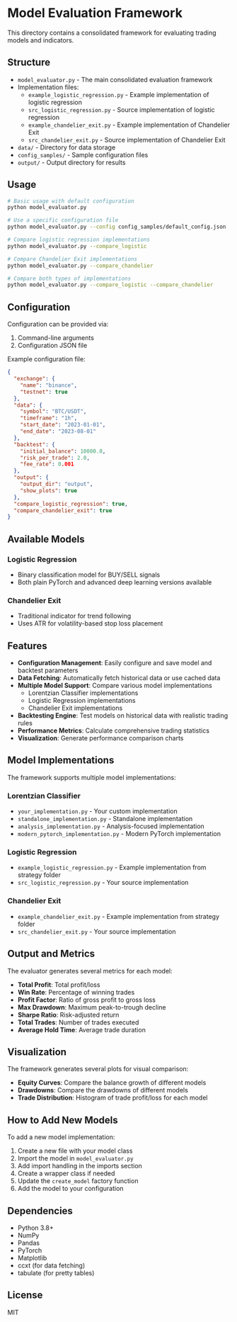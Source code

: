 # Model Evaluation Framework

This directory contains a consolidated framework for evaluating trading models and indicators.

## Structure

- `model_evaluator.py` - The main consolidated evaluation framework
- Implementation files:
  - `example_logistic_regression.py` - Example implementation of logistic regression
  - `src_logistic_regression.py` - Source implementation of logistic regression
  - `example_chandelier_exit.py` - Example implementation of Chandelier Exit
  - `src_chandelier_exit.py` - Source implementation of Chandelier Exit
- `data/` - Directory for data storage
- `config_samples/` - Sample configuration files
- `output/` - Output directory for results

## Usage

```bash
# Basic usage with default configuration
python model_evaluator.py

# Use a specific configuration file
python model_evaluator.py --config config_samples/default_config.json

# Compare logistic regression implementations
python model_evaluator.py --compare_logistic

# Compare Chandelier Exit implementations
python model_evaluator.py --compare_chandelier

# Compare both types of implementations
python model_evaluator.py --compare_logistic --compare_chandelier
```

## Configuration

Configuration can be provided via:
1. Command-line arguments
2. Configuration JSON file

Example configuration file:
```json
{
  "exchange": {
    "name": "binance",
    "testnet": true
  },
  "data": {
    "symbol": "BTC/USDT",
    "timeframe": "1h",
    "start_date": "2023-01-01",
    "end_date": "2023-08-01"
  },
  "backtest": {
    "initial_balance": 10000.0,
    "risk_per_trade": 2.0,
    "fee_rate": 0.001
  },
  "output": {
    "output_dir": "output",
    "show_plots": true
  },
  "compare_logistic_regression": true,
  "compare_chandelier_exit": true
}
```

## Available Models

### Logistic Regression
- Binary classification model for BUY/SELL signals
- Both plain PyTorch and advanced deep learning versions available

### Chandelier Exit
- Traditional indicator for trend following
- Uses ATR for volatility-based stop loss placement

## Features

- **Configuration Management**: Easily configure and save model and backtest parameters
- **Data Fetching**: Automatically fetch historical data or use cached data
- **Multiple Model Support**: Compare various model implementations
  - Lorentzian Classifier implementations
  - Logistic Regression implementations
  - Chandelier Exit implementations
- **Backtesting Engine**: Test models on historical data with realistic trading rules
- **Performance Metrics**: Calculate comprehensive trading statistics
- **Visualization**: Generate performance comparison charts

## Model Implementations

The framework supports multiple model implementations:

### Lorentzian Classifier

- `your_implementation.py` - Your custom implementation
- `standalone_implementation.py` - Standalone implementation
- `analysis_implementation.py` - Analysis-focused implementation
- `modern_pytorch_implementation.py` - Modern PyTorch implementation

### Logistic Regression

- `example_logistic_regression.py` - Example implementation from strategy folder
- `src_logistic_regression.py` - Your source implementation

### Chandelier Exit

- `example_chandelier_exit.py` - Example implementation from strategy folder
- `src_chandelier_exit.py` - Your source implementation

## Output and Metrics

The evaluator generates several metrics for each model:

- **Total Profit**: Total profit/loss
- **Win Rate**: Percentage of winning trades
- **Profit Factor**: Ratio of gross profit to gross loss
- **Max Drawdown**: Maximum peak-to-trough decline
- **Sharpe Ratio**: Risk-adjusted return
- **Total Trades**: Number of trades executed
- **Average Hold Time**: Average trade duration

## Visualization

The framework generates several plots for visual comparison:

- **Equity Curves**: Compare the balance growth of different models
- **Drawdowns**: Compare the drawdowns of different models
- **Trade Distribution**: Histogram of trade profit/loss for each model

## How to Add New Models

To add a new model implementation:

1. Create a new file with your model class
2. Import the model in `model_evaluator.py`
3. Add import handling in the imports section
4. Create a wrapper class if needed
5. Update the `create_model` factory function
6. Add the model to your configuration

## Dependencies

- Python 3.8+
- NumPy
- Pandas
- PyTorch
- Matplotlib
- ccxt (for data fetching)
- tabulate (for pretty tables)

## License

MIT 